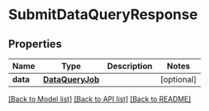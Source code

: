 # SubmitDataQueryResponse

## Properties
Name | Type | Description | Notes
------------ | ------------- | ------------- | -------------
**data** | [**DataQueryJob**](DataQueryJob.md) |  | [optional] 

[[Back to Model list]](../README.md#documentation-for-models) [[Back to API list]](../README.md#documentation-for-api-endpoints) [[Back to README]](../README.md)


